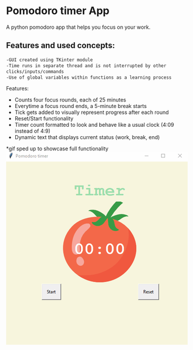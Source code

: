 # Pomodoro timer App
A python pomodoro app that helps you focus on your work.

## Features and used concepts:

    -GUI created using TKinter module
    -Time runs in separate thread and is not interrupted by other clicks/inputs/commands
    -Use of global variables within functions as a learning process

Features:
- Counts four focus rounds, each of 25 minutes
- Everytime a focus round ends, a 5-minute break starts 
- Tick gets added to visually represent progress after each round
- Reset/Start functionality
- Timer count formatted to look and behave like a usual clock (4:09 instead of 4:9)
- Dynamic text that displays current status (work, break, end)

*gif sped up to showcase full functionality
![](https://github.com/tudorobretin/Pomodoro-Timer-GUI/blob/master/Pomodoro.gif)


        